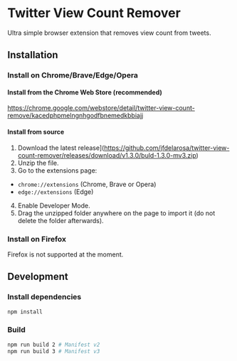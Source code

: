 # Twitter View Count Remover

Ultra simple browser extension that removes view count from tweets.

## Installation

### Install on Chrome/Brave/Edge/Opera

#### Install from the Chrome Web Store (recommended)

https://chrome.google.com/webstore/detail/twitter-view-count-remove/kacedphpmelngnhgodfbnemedkbbiajj

#### Install from source

1. Download the latest release](https://github.com/jfdelarosa/twitter-view-count-remover/releases/download/v1.3.0/buld-1.3.0-mv3.zip)
2. Unzip the file.
3. Go to the extensions page:

- `chrome://extensions` (Chrome, Brave or Opera)
- `edge://extensions` (Edge)

4. Enable Developer Mode.
5. Drag the unzipped folder anywhere on the page to import it (do not delete the folder afterwards).

### Install on Firefox

Firefox is not supported at the moment.

## Development

### Install dependencies

```bash
npm install
```

### Build

```bash
npm run build 2 # Manifest v2
npm run build 3 # Manifest v3
```
